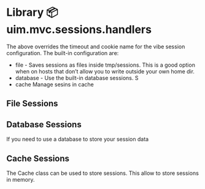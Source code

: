 # Library 📦 uim.mvc.sessions.handlers

The above overrides the timeout and cookie name for the vibe session configuration. The built-in configuration are:

- file - Saves sessions as files inside tmp/sessions. This is a good option when on hosts that don’t allow you to write outside your own home dir.
- database - Use the built-in database sessions. S
- cache Manage sesins in cache

## File Sessions

## Database Sessions

If you need to use a database to store your session data

## Cache Sessions

The Cache class can be used to store sessions. This allow to store sessions in memory.

